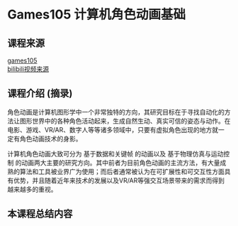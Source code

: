 # Games105 计算机角色动画基础
## 课程来源
[games105](https://games-105.github.io/)<br>
[bilibili视频来源](https://www.bilibili.com/video/BV1GG4y1p7fF/?spm_id_from=333.337.search-card.all.click&vd_source=b9767fa13e6b80e4343a9d1596901fd2)<br>
## 课程介绍 (摘录)
角色动画是计算机图形学中一个非常独特的方向，其研究目标在于寻找自动化的方法让图形世界中的各种角色活动起来，生成自然生动、真实可信的姿态与动作。在电影、游戏、VR/AR、数字人等等诸多领域中，只要有虚拟角色出现的地方就一定有角色动画技术的身影。

计算机角色动画大致可分为 基于数据和关键帧 的动画以及 基于物理仿真与运动控制 的动画两大主要的研究方向。其中前者为目前角色动画的主流方法，有大量成熟的算法和工具被业界广为使用；而后者通常被认为在可扩展性和可交互性方面具有优势，并且随着近年来技术的发展以及VR/AR等强交互场景带来的需求而得到越来越多的重视。
 ## 本课程总结内容
 